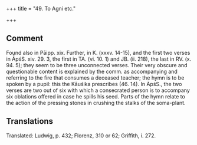 +++
title = "49. To Agni etc."

+++
## Comment
Found also in Pāipp. xix. Further, in K. (xxxv. 14-15), and the first two verses in ĀpśS. xiv. 29. 3, the first in TA. (vi. 10. 1) and JB. (ii. 218), the last in RV. (x. 94. 5); they seem to be three unconnected verses. Their very obscure and questionable content is explained by the comm. as accompanying and referring to the fire that consumes a deceased teacher; the hymn is to be spoken by a pupil: this the Kāuśika prescribes (46. 14). In ĀpśS., the two verses are two out of six with which a consecrated person is to accompany six oblations offered in case he spills his seed. Parts of the hymn relate to the action of the pressing stones in crushing the stalks of the soma-plant.


## Translations
Translated: Ludwig, p. 432; Florenz, 310 or 62; Griffith, i. 272.
